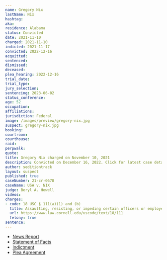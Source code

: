 ```yaml
---
name: Gregory Nix
lastName: Nix
hashtag:
aka:
residence: Alabama
status: Convicted
date: 2021-11-10
charged: 2021-11-10
indicted: 2021-11-17
convicted: 2022-12-16
acquitted:
sentenced:
dismissed:
deceased:
plea_hearing: 2022-12-16
trial_date:
trial_type:
jury_selection:
sentencing: 2023-06-02
status_conference:
age: 52
occupation:
affiliations:
jurisdiction: Federal
image: /images/preview/gregory-nix.jpg
suspect: gregory-nix.jpg
booking:
courtroom:
courthouse:
raid:
perpwalk:
quote:
title: Gregory Nix charged on November 10, 2021
description: Convicted on December 16, 2022. Click for latest case details.
author: seditiontrack
layout: suspect
published: true
caseNumber: 21-cr-0678
caseName: USA v. NIX
judge: Beryl A. Howell
videos:
charges:
- code: 18 USC § 111(a)(1) and (b)
  title: Assaulting, resisting, or impeding certain officers or employees (using a deadly or dangerous weapon)
  url: https://www.law.cornell.edu/uscode/text/18/111
  felony: true
sentence:
---
```

- [News Report](https://www.al.com/news/birmingham/2021/11/alabama-man-52-charged-with-assault-on-law-enforcement-during-jan-6-breach-at-us-capitol.html)
- [Statement of Facts](https://www.justice.gov/usao-dc/case-multi-defendant/file/1458896/download)
- [Indictment](https://www.justice.gov/usao-dc/case-multi-defendant/file/1458886/download)
- [Plea Agreement](https://www.justice.gov/usao-dc/case-multi-defendant/file/1562711/download)
